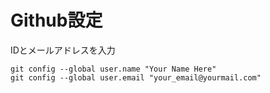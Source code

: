 # Github設定
IDとメールアドレスを入力
```
git config --global user.name "Your Name Here"
git config --global user.email "your_email@yourmail.com"
```